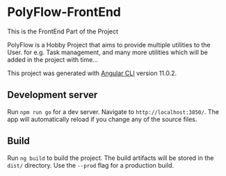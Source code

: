 # PolyFlow-FrontEnd

This is the FrontEnd Part of the Project

PolyFlow is a Hobby Project that aims to provide multiple utilities to the User. for e.g. Task management, and many more utilities which will be added in the project with time...

This project was generated with [Angular CLI](https://github.com/angular/angular-cli) version 11.0.2.

## Development server

Run `npm run go` for a dev server. Navigate to `http://localhost:3850/`. The app will automatically reload if you change any of the source files.

## Build

Run `ng build` to build the project. The build artifacts will be stored in the `dist/` directory. Use the `--prod` flag for a production build.
